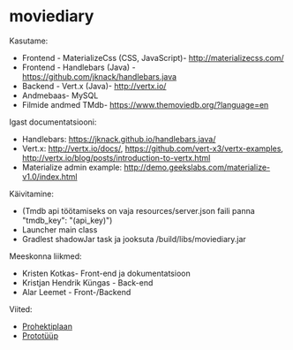 # moviediary

Kasutame:
- Frontend - MaterializeCss (CSS, JavaScript)- http://materializecss.com/
- Frontend - Handlebars (Java) - https://github.com/jknack/handlebars.java
- Backend - Vert.x (Java)- http://vertx.io/
- Andmebaas- MySQL
- Filmide andmed TMdb- https://www.themoviedb.org/?language=en

Igast documentatsiooni:
- Handlebars: https://jknack.github.io/handlebars.java/
- Vert.x: http://vertx.io/docs/, https://github.com/vert-x3/vertx-examples, http://vertx.io/blog/posts/introduction-to-vertx.html
- Materialize admin example: http://demo.geekslabs.com/materialize-v1.0/index.html

Käivitamine:
- (Tmdb api töötamiseks on vaja resources/server.json faili panna "tmdb_key": "(api_key)")
- Launcher main class
- Gradlest shadowJar task ja jooksuta /build/libs/moviediary.jar

Meeskonna liikmed:
- Kristen Kotkas- Front-end ja dokumentatsioon
- Kristjan Hendrik Küngas - Back-end
- Alar Leemet - Front-/Backend

Viited:
- [Prohektiplaan](https://github.com/kristenkotkas/moviediary/wiki/Projektiplaan)
- [Prototüüp](https://github.com/kristenkotkas/moviediary/wiki/Protot%C3%BC%C3%BCp)
